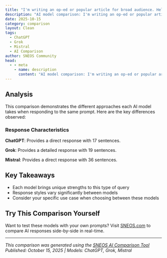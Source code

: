 ```yaml
---
title: "I'm writing an op-ed or popular article for broad audience. Help me: 1) Start with engaging hook or current event"
description: "AI model comparison: I'm writing an op-ed or popular article for broad audience. Help me: 1) Start with engaging hook or ..."
date: 2025-10-15
category: comparison
layout: Clean
tags:
  - ChatGPT
  - Grok
  - Mistral
  - AI Comparison
author: SNEOS Community
head:
  - - meta
    - name: description
      content: "AI model comparison: I'm writing an op-ed or popular article for broad audience. Help me: 1) Start with engaging hook or current event..."
---
```


<ChatComparison
  title="I'm writing an op-ed or popular article for broad audience. Help me: 1) Start with engaging hook or current event"
  prompt="I'm writing an op-ed or popular article for broad audience. Help me: 1) Start with engaging hook or current event"
  :responses='{"ChatGPT": "Certainly! Here are a few engaging hooks or current event ideas to kick off your op-ed or popular article, depending on your topic:\n\n1. **Current Event Hook**: \u201CAs wildfires rage across the western U.S. this summer, a sobering truth lurks beneath the smoke: climate change isn\u2019t just an environmental issue; it\u2019s a public health crisis that imperils our very existence.\u201D\n\n2. **Anecdotal Hook**: \u201CLast week, while waiting for my coffee, I overheard two strangers debating the latest viral TikTok dance. It got me thinking: how much of our daily lives is now shaped by fleeting trends, and what does that mean for our ability to engage with the world in a meaningful way?\u201D\n\n3. **Statistic Hook**: \u201CDid you know that nearly 40% of Americans now report feeling lonely? As we emerge from the shadows of the pandemic, it\u2019s clear that our social fabric has frayed\u2014and it\u2019s high time we addressed the profound implications this isolation has for our communities.\u201D\n\n4. **Philosophical Hook**: \u201CIn a world that seems more divided than ever, one question echoes in our collective consciousness: how do we bridge the chasm between differing viewpoints to foster a society that thrives on understanding rather than division?\u201D\n\n5. **Call to Action Hook**: \u201CThis month marks a pivotal moment in our democracy: local elections that will shape our communities for years to come. Yet, the question lingers\u2014who will show up to cast their vote, and what will it take to energize the disillusioned masses?\u201D\n\nChoose one that resonates with the theme of your article, and feel free to modify it to better suit your voice and audience!", "Grok": "### Suggested Engaging Hook for Your Op-Ed\n\nSince you didn\u0027t specify the topic of your op-ed (e.g., politics, environment, tech, or social issues), I\u0027ll assume a timely example based on a current event: the ongoing global AI boom and ethical debates. This is relevant as of late 2023, with events like the OpenAI board drama and expanding AI adoption. I\u0027ll provide a sample hook and explain why it works, then suggest adaptations.\n\n#### Sample Hook (AI Ethics Focus)\n\u0022Imagine a world where your doctor is an AI that diagnoses with 99% accuracy\u2014but only if you agree to let it read your entire search history. Last week, as OpenAI\u0027s CEO Sam Altman was briefly ousted and reinstated amid fears of unchecked power, the tech world was reminded: AI isn\u0027t just revolutionizing our lives; it\u0027s rewriting the rules of privacy, jobs, and even humanity itself. But are we handing over the reins to machines we barely understand?\u0022\n\n#### Why This Works for a Broad Audience\n- **Engages immediately**: Starts with a vivid, relatable \u0022imagine\u0022 scenario to draw readers in emotionally, avoiding dry stats.\n- **Ties to current events**: References the real OpenAI turmoil (November 2023), which made headlines worldwide, giving timeliness and credibility.\n- **Broad appeal**: Poses universal questions about trust and the future, sparking curiosity without jargon.\n- **Length**: Short (under 100 words) to hook in the first paragraph, leaving room for your thesis.\n\n#### Tips to Adapt for Your Topic\n- **If your op-ed is on climate change**: Hook with \u0022As wildfires rage across Maui in 2023, displacing thousands and destroying sacred lands, we\u0027re not just fighting flames\u2014we\u0027re confronting a planet that\u0027s overheating faster than our politics can keep up.\u0022\n- **If on social media/mental health**: \u0022The day Meta announced Threads as a Twitter rival in July 2023, billions more eyeballs flooded social feeds\u2014 but at what cost to our sanity? In an era of endless scrolls, are we connecting or just scrolling into isolation?\u0022\n- **General structure advice**: Follow the hook with a quick fact or personal anecdote, then pivot to your main argument. Aim for 500-800 words total for popular outlets like The Atlantic or Medium. Research via sources like Google News or Reuters for the freshest events.\n\nIf you share the topic, I can refine this further!", "Mistral": "Sure, I\u0027d be happy to help you craft an engaging hook for your op-ed or popular article. Here are a few suggestions based on different topics:\n\n### 1. **Technology and Innovation**\n**Hook:**\n\u0022Imagine waking up to a world where your morning coffee is brewed to perfection by a robot barista, and your commute to work is handled by a self-driving car. This isn\u0027t science fiction; it\u0027s the future that\u0027s already knocking on our door. But are we ready for it?\u0022\n\n### 2. **Environmental Issues**\n**Hook:**\n\u0022As wildfires rage across the West Coast and hurricanes batter the Gulf, it\u0027s becoming increasingly clear that climate change is no longer a distant threat. It\u0027s here, and it\u0027s affecting our daily lives. So, what can we do to turn the tide?\u0022\n\n### 3. **Health and Wellness**\n**Hook:**\n\u0022In the wake of the COVID-19 pandemic, mental health has taken center stage. With millions of people struggling with anxiety and depression, it\u0027s time to ask: Are we doing enough to support our mental well-being?\u0022\n\n### 4. **Education**\n**Hook:**\n\u0022With the rise of remote learning, the traditional classroom is undergoing a digital transformation. But as we adapt to this new normal, are we leaving some students behind? It\u0027s a question that educators and policymakers must address urgently.\u0022\n\n### 5. **Economy and Finance**\n**Hook:**\n\u0022The stock market\u0027s recent rollercoaster ride has left many investors feeling queasy. With economic uncertainty looming, how can we ensure financial stability for the average American?\u0022\n\n### 6. **Social Justice**\n**Hook:**\n\u0022The Black Lives Matter movement has sparked a global conversation about racial inequality. But beyond the protests and hashtags, what concrete steps can we take to create a more just and equitable society?\u0022\n\n### 7. **Pop Culture**\n**Hook:**\n\u0022From TikTok dances to viral memes, pop culture has never been more influential. But as we consume and share content at lightning speed, are we losing sight of what truly matters?\u0022\n\n### 8. **Politics**\n**Hook:**\n\u0022With the midterm elections on the horizon, the political landscape is more divided than ever. How can we bridge the gap and find common ground in a time of such polarization?\u0022\n\n### 9. **Science and Discovery**\n**Hook:**\n\u0022The recent discovery of water on Mars has reignited our fascination with space exploration. But as we look to the stars, are we neglecting the challenges here on Earth?\u0022\n\n### 10. **Travel and Tourism**\n**Hook:**\n\u0022As travel restrictions ease and borders reopen, the world is once again within reach. But with the pandemic still lingering, how can we explore responsibly and safely?\u0022\n\nChoose the hook that best fits your topic and audience, and feel free to tweak it to better suit your voice and message. Good luck with your article!"}' published-date="{DateTime.UtcNow:HH:mm}"
/>

## Analysis

This comparison demonstrates the different approaches each AI model takes when responding to the same prompt. Here are the key differences observed:

### Response Characteristics

**ChatGPT**: Provides a direct response with 17 sentences. 

**Grok**: Provides a detailed response with 19 sentences. 

**Mistral**: Provides a direct response with 36 sentences. 

## Key Takeaways

- Each model brings unique strengths to this type of query
- Response styles vary significantly between models
- Consider your specific use case when choosing between these models

## Try This Comparison Yourself

Want to test these models with your own prompts? Visit [SNEOS.com](https://sneos.com) to compare AI responses side-by-side in real-time.

---

*This comparison was generated using the [SNEOS AI Comparison Tool](https://sneos.com)*
*Published: October 15, 2025 | Models: ChatGPT, Grok, Mistral*
